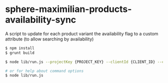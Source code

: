 sphere-maximilian-products-availability-sync
=================

A script to update for each product variant the availability flag to a custom attribute (to allow searching by availability)

```bash
$ npm install
$ grunt build

$ node lib/run.js --projectKey {PROJECT_KEY} --clientId {CLIENT_ID} --clientSecret {CLIENT_SECRET}

# or for help about command options
$ node lib/run.js
```
